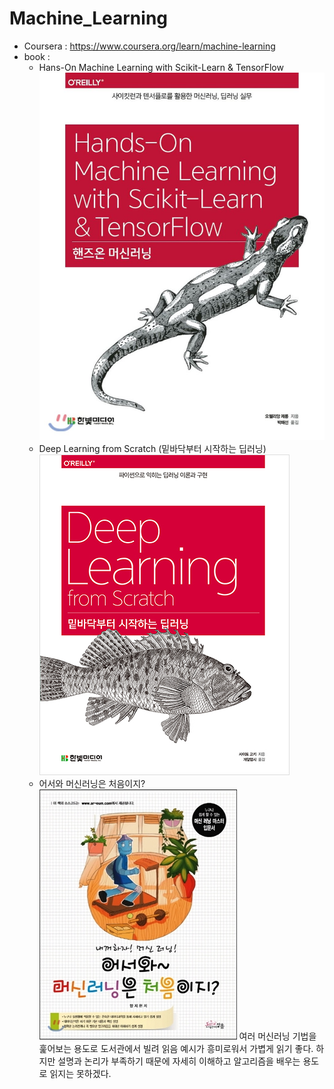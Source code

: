 # Machine_Learning

- Coursera : https://www.coursera.org/learn/machine-learning
- book : 
    - Hans-On Machine Learning with Scikit-Learn & TensorFlow
    ![](img/hs.jpg)
    - Deep Learning from Scratch (밑바닥부터 시작하는 딥러닝)
    ![](img/m.jpg)
    - 어서와 머신러닝은 처음이지?
    ![](img/L.jpg)
    여러 머신러닝 기법을 훑어보는 용도로 도서관에서 빌려 읽음
    예시가 흥미로워서 가볍게 읽기 좋다.
    하지만 설명과 논리가 부족하기 때문에 자세히 이해하고 알고리즘을 배우는 용도로 읽지는 못하겠다.